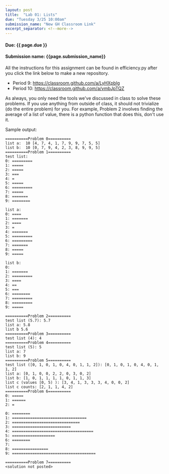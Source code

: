 ```yaml
---
layout: post
title:  "Lab 01: Lists"
due: "Tuesday 3/25 10:00am"
submission_name: "New GH Classroom Link"
excerpt_separator: <!--more-->
---
```


#### Due: {{ page.due }}
#### Submission name: {{page.submission_name}}

All the instructions for this assignment can be found in efficiency.py after you click the link below to make a new repository.

* Period 9: <https://classroom.github.com/a/LyHXpblg>
* Period 10: <https://classroom.github.com/a/vmbJpTQZ>

As always, you only need the tools we've discussed in class to solve these problems. If you use anything from outside of class, it should not trivialize (do the entire problem) for you. For example, Problem 2 involves finding the average of a list of value, there is a python function that does this, don't use it.  

Sample output:
```
==========Problem 0==========
list a:  10 [4, 7, 4, 1, 7, 9, 9, 7, 5, 5]
list b:  10 [0, 7, 9, 4, 2, 3, 8, 9, 9, 5]
==========Problem 1==========
test list:
0: =========
1: =====
2: =====
3: ===
4: =
5: =====
6: =========
7: =====
8: =======
9: ========

list a:
0: ====
1: =======
2: ====
3: =
4: =======
5: =========
6: =========
7: =======
8: =====
9: =====

list b:
0:
1: =======
2: =========
3: ====
4: ==
5: ===
6: ========
7: =========
8: =========
9: =====

==========Problem 2==========
test list (5.7): 5.7
list a: 5.8
list b 5.6
==========Problem 3==========
test list (4): 4
==========Problem 4==========
test list (5): 5
list a: 7
list b: 9
==========Problem 5==========
test list ([0, 1, 0, 1, 0, 4, 0, 1, 1, 2]): [0, 1, 0, 1, 0, 4, 0, 1, 1, 2]
list a: [0, 1, 0, 0, 2, 2, 0, 3, 0, 2]
list b: [1, 0, 1, 1, 1, 1, 0, 1, 1, 3]
list c (values [0, 5) ): [3, 4, 1, 3, 3, 3, 4, 0, 0, 2]
list c counts: [2, 1, 1, 4, 2]
==========Problem 6==========
0: =====
1: ======
2: =

0: ========
1: =================================
2: ==============================
3: ==========================
4: ====================================
5: ===================
6: ========
7:
8: ================
9: =====================================

==========Problem 7==========
<solution not posted>
```
